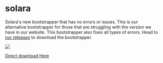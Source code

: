 # solara
Solara's new bootstrapper that has no errors or issues. This is our alternative bootstrapper for those that are struggling with the version we have in our website. This bootstrapper also fixes all types of errors. Head to [our releases](https://github.com/solaraxz/solara/releases/tag/SolaraRelease) to download the bootstrapper.

<img src="https://getsolara.co/wp-content/uploads/2025/03/featured4-1024x523.png">

[Direct download Here](https://github.com/solaraxz/solara/releases/download/SolaraRelease/SolaraBootstrapper.exe)
